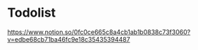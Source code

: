 # Todolist
https://www.notion.so/0fc0ce665c8a4cb1ab1b0838c73f3060?v=edbe68cb71ba46fc9e18c35435394487
